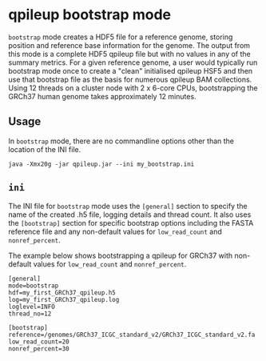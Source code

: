 # qpileup bootstrap mode

`bootstrap` mode creates a HDF5 file for a reference genome, storing
position and reference base information for the genome. The output from
this mode is a complete HDF5 qpileup file but with no values in any of the
summary metrics. For a given reference genome, a user would typically run
bootstrap mode once to create a "clean" initialised qpileup HSF5 and then
use that bootstrap file as the basis for numerous qpileup BAM collections.
Using 12 threads on a cluster node with 2 x 6-core CPUs, bootstrapping
the GRCh37 human genome takes approximately 12 minutes.

## Usage

In `bootstrap` mode, there are no commandline options other than the
location of the INI file.

~~~~{.text}
java -Xmx20g -jar qpileup.jar --ini my_bootstrap.ini
~~~~

## `ini`

The INI file for `bootstrap` mode uses the `[general]` section to
specify the name of the created .h5 file, logging details and thread
count. It also uses the `[bootstrap]` section for specific bootstrap
options including the FASTA reference file and any non-default values
for `low_read_count` and `nonref_percent`.

The example below shows bootstrapping a qpileup for GRCh37 with
non-default values for `low_read_count` and `nonref_percent`.

~~~~{.text}
[general]
mode=bootstrap
hdf=my_first_GRCh37_qpileup.h5
log=my_first_GRCh37_qpileup.log
loglevel=INFO
thread_no=12

[bootstrap]
reference=/genomes/GRCh37_ICGC_standard_v2/GRCh37_ICGC_standard_v2.fa
low_read_count=20
nonref_percent=30
~~~~
